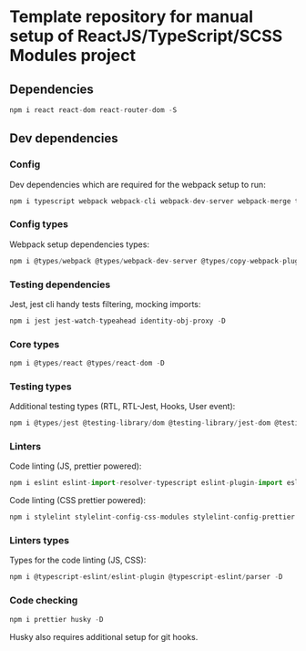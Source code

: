 # Template repository for manual setup of ReactJS/TypeScript/SCSS Modules project

## Dependencies

```javascript
npm i react react-dom react-router-dom -S
```

## Dev dependencies

### Config

Dev dependencies which are required for the webpack setup to run:

```javascript
npm i typescript webpack webpack-cli webpack-dev-server webpack-merge ts-loader ts-node ts-jest html-webpack-plugin clean-webpack-plugin copy-webpack-plugin sass sass-loader css-loader style-loader -D
```

### Config types

Webpack setup dependencies types:

```javascript
npm i @types/webpack @types/webpack-dev-server @types/copy-webpack-plugin -D
```

### Testing dependencies

Jest, jest cli handy tests filtering, mocking imports:

```javascript
npm i jest jest-watch-typeahead identity-obj-proxy -D
```

### Core types

```javascript
npm i @types/react @types/react-dom -D
```

### Testing types

Additional testing types (RTL, RTL-Jest, Hooks, User event):

```javascript
npm i @types/jest @testing-library/dom @testing-library/jest-dom @testing-library/react @testing-library/react-hooks @testing-library/user-event -D
```

### Linters

Code linting (JS, prettier powered):

```javascript
npm i eslint eslint-import-resolver-typescript eslint-plugin-import eslint-plugin-react eslint-plugin-react-hooks eslint-webpack-plugin eslint-plugin-prettier eslint-config-prettier -D
```

Code linting (CSS prettier powered):

```javascript
npm i stylelint stylelint-config-css-modules stylelint-config-prettier stylelint-prettier stylelint-webpack-plugin -D
```

### Linters types

Types for the code linting (JS, CSS):

```javascript
npm i @typescript-eslint/eslint-plugin @typescript-eslint/parser -D
```

### Code checking

```javascript
npm i prettier husky -D
```

Husky also requires additional setup for git hooks.
